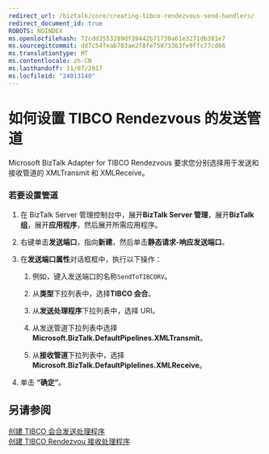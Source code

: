```yaml
---
redirect_url: /biztalk/core/creating-tibco-rendezvous-send-handlers/
redirect_document_id: true
ROBOTS: NOINDEX
ms.openlocfilehash: 72cdd3553289df39442b71730a61e3271db381e7
ms.sourcegitcommit: dd7c54feab783ae2f8fe75873363fe9ffc77cd66
ms.translationtype: MT
ms.contentlocale: zh-CN
ms.lasthandoff: 11/07/2017
ms.locfileid: "24013140"
---
```

# <a name="how-to-set-send-pipelines-for-tibco-rendezvous"></a>如何设置 TIBCO Rendezvous 的发送管道
Microsoft BizTalk Adapter for TIBCO Rendezvous 要求您分别选择用于发送和接收管道的 XMLTransmit 和 XMLReceive。  
  
### <a name="to-set-pipelines"></a>若要设置管道  
  
1.  在 BizTalk Server 管理控制台中，展开**BizTalk Server 管理**，展开**BizTalk 组**，展开**应用程序**，然后展开所需应用程序。  
  
2.  右键单击**发送端口**，指向**新建**，然后单击**静态请求-响应发送端口**。  
  
3.  在**发送端口属性**对话框框中，执行以下操作：  
  
    1.  例如，键入发送端口的名称`SendToTIBCORV`。  
  
    2.  从**类型**下拉列表中，选择**TIBCO 会合**。  
  
    3.  从**发送处理程序**下拉列表中，选择 URI。  
  
    4.  从发送管道下拉列表中选择**Microsoft.BizTalk.DefaultPipelines.XMLTransmit**。  
  
    5.  从**接收管道**下拉列表中，选择**Microsoft.BizTalk.DefaultPiplelines.XMLReceive**。  
  
4.  单击 **“确定”**。  
  
## <a name="see-also"></a>另请参阅  
 [创建 TIBCO 会合发送处理程序](../core/creating-tibco-rendezvous-send-handlers.md)   
 [创建 TIBCO Rendezvou 接收处理程序](../core/creating-tibco-rendezvous-receive-handlers.md)
